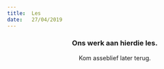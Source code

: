 ```yaml
---
title:  Les
date:   27/04/2019
---
```


### <center>Ons werk aan hierdie les.</center>
<center>Kom asseblief later terug.</center>